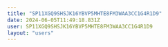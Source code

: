 ```yaml
---
title: "SP11XGQ9SHSJK16YBVP5MHTE8FM3WAA3CC1G4R1D9"
date: 2024-06-05T11:49:18.831Z
user: SP11XGQ9SHSJK16YBVP5MHTE8FM3WAA3CC1G4R1D9
layout: "users"
---
```

    